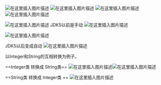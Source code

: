﻿![在这里插入图片描述](https://img-blog.csdnimg.cn/023ea69158ca4ec988654e2378565613.png?x-oss-process=image/watermark,type_ZHJvaWRzYW5zZmFsbGJhY2s,shadow_50,text_Q1NETiBATkpVU1RaSkM=,size_20,color_FFFFFF,t_70,g_se,x_16)
![在这里插入图片描述](https://img-blog.csdnimg.cn/43a9f72b76154e848ab1c9e3eb911178.png?x-oss-process=image/watermark,type_ZHJvaWRzYW5zZmFsbGJhY2s,shadow_50,text_Q1NETiBATkpVU1RaSkM=,size_20,color_FFFFFF,t_70,g_se,x_16)
![在这里插入图片描述](https://img-blog.csdnimg.cn/d3df34f200914483b66a2293f3ee52d6.png?x-oss-process=image/watermark,type_ZHJvaWRzYW5zZmFsbGJhY2s,shadow_50,text_Q1NETiBATkpVU1RaSkM=,size_20,color_FFFFFF,t_70,g_se,x_16)
![在这里插入图片描述](https://img-blog.csdnimg.cn/b8af02de280f4a3d8466690354a4c544.png?x-oss-process=image/watermark,type_ZHJvaWRzYW5zZmFsbGJhY2s,shadow_50,text_Q1NETiBATkpVU1RaSkM=,size_20,color_FFFFFF,t_70,g_se,x_16)


![在这里插入图片描述](https://img-blog.csdnimg.cn/d2de26ed6c3e4800bc3af858da76263e.png?x-oss-process=image/watermark,type_ZHJvaWRzYW5zZmFsbGJhY2s,shadow_50,text_Q1NETiBATkpVU1RaSkM=,size_20,color_FFFFFF,t_70,g_se,x_16)
JDK5以前是手动
![在这里插入图片描述](https://img-blog.csdnimg.cn/724cca2b6ec94de99758a0df072b186c.png?x-oss-process=image/watermark,type_ZHJvaWRzYW5zZmFsbGJhY2s,shadow_50,text_Q1NETiBATkpVU1RaSkM=,size_20,color_FFFFFF,t_70,g_se,x_16)

![在这里插入图片描述](https://img-blog.csdnimg.cn/7801a2198c824b85b9be5a83f1fbaf39.png)


JDK5以后变成自动
![在这里插入图片描述](https://img-blog.csdnimg.cn/7b287796b68e4dee9dc28781c49e8554.png?x-oss-process=image/watermark,type_ZHJvaWRzYW5zZmFsbGJhY2s,shadow_50,text_Q1NETiBATkpVU1RaSkM=,size_20,color_FFFFFF,t_70,g_se,x_16)


以Integer和String的互相转换为例子。

==Integer类 转换成 String类==
![在这里插入图片描述](https://img-blog.csdnimg.cn/a6a0e28b43574162a982bc71e39e050c.png)![在这里插入图片描述](https://img-blog.csdnimg.cn/993d01504d02428eb5dd077f405fb5b7.png?x-oss-process=image/watermark,type_ZHJvaWRzYW5zZmFsbGJhY2s,shadow_50,text_Q1NETiBATkpVU1RaSkM=,size_20,color_FFFFFF,t_70,g_se,x_16)

==String类 转换成 Integer类  ==
![在这里插入图片描述](https://img-blog.csdnimg.cn/a482f2e0c08341e288b8fbf7a8152c9c.png?x-oss-process=image/watermark,type_ZHJvaWRzYW5zZmFsbGJhY2s,shadow_50,text_Q1NETiBATkpVU1RaSkM=,size_20,color_FFFFFF,t_70,g_se,x_16)



